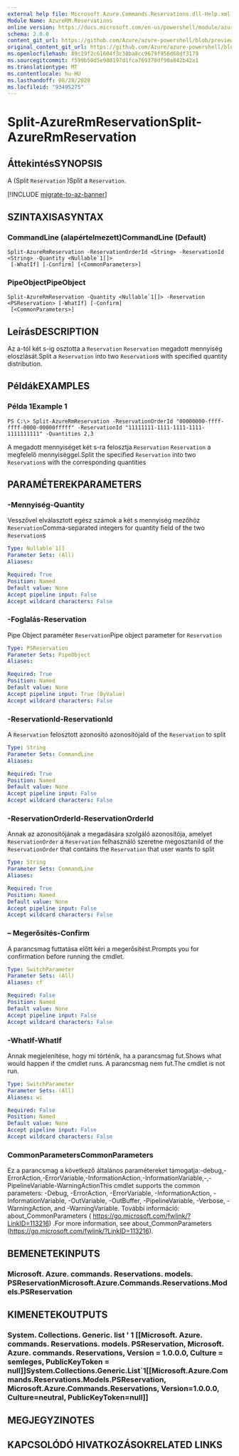 ```yaml
---
external help file: Microsoft.Azure.Commands.Reservations.dll-Help.xml
Module Name: AzureRM.Reservations
online version: https://docs.microsoft.com/en-us/powershell/module/azurerm.reservations/split-azurermreservation
schema: 2.0.0
content_git_url: https://github.com/Azure/azure-powershell/blob/preview/src/ResourceManager/Reservations/Commands.Reservations/help/Split-AzureRmReservation.md
original_content_git_url: https://github.com/Azure/azure-powershell/blob/preview/src/ResourceManager/Reservations/Commands.Reservations/help/Split-AzureRmReservation.md
ms.openlocfilehash: 89c19f2c61604f3c38ba8cc9679f956d68df3179
ms.sourcegitcommit: f599b50d5e980197d1fca769378df90a842b42a1
ms.translationtype: MT
ms.contentlocale: hu-HU
ms.lasthandoff: 08/20/2020
ms.locfileid: "93495275"
---
```

# <span data-ttu-id="797bf-101">Split-AzureRmReservation</span><span class="sxs-lookup"><span data-stu-id="797bf-101">Split-AzureRmReservation</span></span>

## <span data-ttu-id="797bf-102">Áttekintés</span><span class="sxs-lookup"><span data-stu-id="797bf-102">SYNOPSIS</span></span>
<span data-ttu-id="797bf-103">A (Split `Reservation` )</span><span class="sxs-lookup"><span data-stu-id="797bf-103">Split a `Reservation`.</span></span>

[!INCLUDE [migrate-to-az-banner](../../includes/migrate-to-az-banner.md)]

## <span data-ttu-id="797bf-104">SZINTAXISA</span><span class="sxs-lookup"><span data-stu-id="797bf-104">SYNTAX</span></span>

### <span data-ttu-id="797bf-105">CommandLine (alapértelmezett)</span><span class="sxs-lookup"><span data-stu-id="797bf-105">CommandLine (Default)</span></span>
```
Split-AzureRmReservation -ReservationOrderId <String> -ReservationId <String> -Quantity <Nullable`1[]>
 [-WhatIf] [-Confirm] [<CommonParameters>]
```

### <span data-ttu-id="797bf-106">PipeObject</span><span class="sxs-lookup"><span data-stu-id="797bf-106">PipeObject</span></span>
```
Split-AzureRmReservation -Quantity <Nullable`1[]> -Reservation <PSReservation> [-WhatIf] [-Confirm]
 [<CommonParameters>]
```

## <span data-ttu-id="797bf-107">Leírás</span><span class="sxs-lookup"><span data-stu-id="797bf-107">DESCRIPTION</span></span>
<span data-ttu-id="797bf-108">Az a-tól két s-ig osztotta a `Reservation` `Reservation` megadott mennyiség eloszlását.</span><span class="sxs-lookup"><span data-stu-id="797bf-108">Split a `Reservation` into two `Reservation`s with specified quantity distribution.</span></span>

## <span data-ttu-id="797bf-109">Példák</span><span class="sxs-lookup"><span data-stu-id="797bf-109">EXAMPLES</span></span>

### <span data-ttu-id="797bf-110">Példa 1</span><span class="sxs-lookup"><span data-stu-id="797bf-110">Example 1</span></span>
```
PS C:\> Split-AzureRmReservation -ReservationOrderId "00000000-ffff-ffff-0000-00000fffff" -ReservationId "11111111-1111-1111-1111-1111111111" -Quantities 2,3
```

<span data-ttu-id="797bf-111">A megadott mennyiséget két s-ra felosztja `Reservation` `Reservation` a megfelelő mennyiséggel.</span><span class="sxs-lookup"><span data-stu-id="797bf-111">Split the specified `Reservation` into two `Reservation`s with the corresponding quantities</span></span>

## <span data-ttu-id="797bf-112">PARAMÉTEREK</span><span class="sxs-lookup"><span data-stu-id="797bf-112">PARAMETERS</span></span>

### <span data-ttu-id="797bf-113">-Mennyiség</span><span class="sxs-lookup"><span data-stu-id="797bf-113">-Quantity</span></span>
<span data-ttu-id="797bf-114">Vesszővel elválasztott egész számok a két s mennyiség mezőhöz `Reservation`</span><span class="sxs-lookup"><span data-stu-id="797bf-114">Comma-separated integers for quantity field of the two `Reservation`s</span></span>

```yaml
Type: Nullable`1[]
Parameter Sets: (All)
Aliases: 

Required: True
Position: Named
Default value: None
Accept pipeline input: False
Accept wildcard characters: False
```

### <span data-ttu-id="797bf-115">-Foglalás</span><span class="sxs-lookup"><span data-stu-id="797bf-115">-Reservation</span></span>
<span data-ttu-id="797bf-116">Pipe Object paraméter `Reservation`</span><span class="sxs-lookup"><span data-stu-id="797bf-116">Pipe object parameter for `Reservation`</span></span>

```yaml
Type: PSReservation
Parameter Sets: PipeObject
Aliases: 

Required: True
Position: Named
Default value: None
Accept pipeline input: True (ByValue)
Accept wildcard characters: False
```

### <span data-ttu-id="797bf-117">-ReservationId</span><span class="sxs-lookup"><span data-stu-id="797bf-117">-ReservationId</span></span>
<span data-ttu-id="797bf-118">A `Reservation` felosztott azonosító azonosítója</span><span class="sxs-lookup"><span data-stu-id="797bf-118">Id of the `Reservation` to split</span></span>

```yaml
Type: String
Parameter Sets: CommandLine
Aliases: 

Required: True
Position: Named
Default value: None
Accept pipeline input: False
Accept wildcard characters: False
```

### <span data-ttu-id="797bf-119">-ReservationOrderId</span><span class="sxs-lookup"><span data-stu-id="797bf-119">-ReservationOrderId</span></span>
<span data-ttu-id="797bf-120">Annak az azonosítójának a megadására szolgáló azonosítója, amelyet `ReservationOrder` a `Reservation` felhasználó szeretne megosztani</span><span class="sxs-lookup"><span data-stu-id="797bf-120">Id of the `ReservationOrder` that contains the `Reservation` that user wants to split</span></span>

```yaml
Type: String
Parameter Sets: CommandLine
Aliases: 

Required: True
Position: Named
Default value: None
Accept pipeline input: False
Accept wildcard characters: False
```

### <span data-ttu-id="797bf-121">– Megerősítés</span><span class="sxs-lookup"><span data-stu-id="797bf-121">-Confirm</span></span>
<span data-ttu-id="797bf-122">A parancsmag futtatása előtt kéri a megerősítést.</span><span class="sxs-lookup"><span data-stu-id="797bf-122">Prompts you for confirmation before running the cmdlet.</span></span>

```yaml
Type: SwitchParameter
Parameter Sets: (All)
Aliases: cf

Required: False
Position: Named
Default value: None
Accept pipeline input: False
Accept wildcard characters: False
```

### <span data-ttu-id="797bf-123">-WhatIf</span><span class="sxs-lookup"><span data-stu-id="797bf-123">-WhatIf</span></span>
<span data-ttu-id="797bf-124">Annak megjelenítése, hogy mi történik, ha a parancsmag fut.</span><span class="sxs-lookup"><span data-stu-id="797bf-124">Shows what would happen if the cmdlet runs.</span></span> <span data-ttu-id="797bf-125">A parancsmag nem fut.</span><span class="sxs-lookup"><span data-stu-id="797bf-125">The cmdlet is not run.</span></span>

```yaml
Type: SwitchParameter
Parameter Sets: (All)
Aliases: wi

Required: False
Position: Named
Default value: None
Accept pipeline input: False
Accept wildcard characters: False
```

### <span data-ttu-id="797bf-126">CommonParameters</span><span class="sxs-lookup"><span data-stu-id="797bf-126">CommonParameters</span></span>
<span data-ttu-id="797bf-127">Ez a parancsmag a következő általános paramétereket támogatja:-debug,-ErrorAction,-ErrorVariable,-InformationAction,-InformationVariable,-,-PipelineVariable-WarningAction</span><span class="sxs-lookup"><span data-stu-id="797bf-127">This cmdlet supports the common parameters: -Debug, -ErrorAction, -ErrorVariable, -InformationAction, -InformationVariable, -OutVariable, -OutBuffer, -PipelineVariable, -Verbose, -WarningAction, and -WarningVariable.</span></span> <span data-ttu-id="797bf-128">További információ: about_CommonParameters ( https://go.microsoft.com/fwlink/?LinkID=113216) .</span><span class="sxs-lookup"><span data-stu-id="797bf-128">For more information, see about_CommonParameters (https://go.microsoft.com/fwlink/?LinkID=113216).</span></span>

## <span data-ttu-id="797bf-129">BEMENETEK</span><span class="sxs-lookup"><span data-stu-id="797bf-129">INPUTS</span></span>

### <span data-ttu-id="797bf-130">Microsoft. Azure. commands. Reservations. models. PSReservation</span><span class="sxs-lookup"><span data-stu-id="797bf-130">Microsoft.Azure.Commands.Reservations.Models.PSReservation</span></span>

## <span data-ttu-id="797bf-131">KIMENETEK</span><span class="sxs-lookup"><span data-stu-id="797bf-131">OUTPUTS</span></span>

### <span data-ttu-id="797bf-132">System. Collections. Generic. list ' 1 [[Microsoft. Azure. commands. Reservations. models. PSReservation, Microsoft. Azure. commands. Reservations, Version = 1.0.0.0, Culture = semleges, PublicKeyToken = null]]</span><span class="sxs-lookup"><span data-stu-id="797bf-132">System.Collections.Generic.List\`1[[Microsoft.Azure.Commands.Reservations.Models.PSReservation, Microsoft.Azure.Commands.Reservations, Version=1.0.0.0, Culture=neutral, PublicKeyToken=null]]</span></span>

## <span data-ttu-id="797bf-133">MEGJEGYZI</span><span class="sxs-lookup"><span data-stu-id="797bf-133">NOTES</span></span>

## <span data-ttu-id="797bf-134">KAPCSOLÓDÓ HIVATKOZÁSOK</span><span class="sxs-lookup"><span data-stu-id="797bf-134">RELATED LINKS</span></span>

